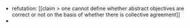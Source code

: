 - refutation: [[claim > one cannot define whether abstract objectives are correct or not on the basis of whether there is collective agreement]]
- 